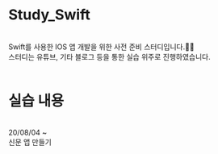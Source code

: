 # Study_Swift
<br>
Swift를 사용한 IOS 앱 개발을 위한 사전 준비 스터디입니다.👩‍💻 <br>
스터디는 유튜브, 기타 블로그 등을 통한 실습 위주로 진행하였습니다.<br>
<br>

# 실습 내용 

<br>
20/08/04 ~ <br>
신문 앱 만들기 <br>
